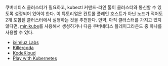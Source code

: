 쿠버네티스 클러스터가 필요하고, kubectl 커맨드-라인 툴이 클러스터와
통신할 수 있도록 설정되어 있어야 한다. 이 튜토리얼은 컨트롤 플레인 호스트가 아닌 노드가 적어도 2개 포함된 클러스터에서 실행하는 것을 추천한다. 만약, 아직 클러스터를 가지고
있지 않다면,
[minikube](/ko/docs/tasks/tools/#minikube)를 사용해서 생성하거나
다음 쿠버네티스 플레이그라운드 중 하나를 사용할 수 있다.

* [iximiuz Labs](https://labs.iximiuz.com/playgrounds?category=kubernetes&filter=all)
* [Killercoda](https://killercoda.com/playgrounds/scenario/kubernetes) 
* [KodeKloud](https://kodekloud.com/public-playgrounds)
* [Play with Kubernetes](https://labs.play-with-k8s.com/)
